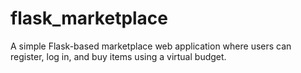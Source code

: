 # flask_marketplace
A simple Flask-based marketplace web application where users can register, log in, and buy items using a virtual budget.
